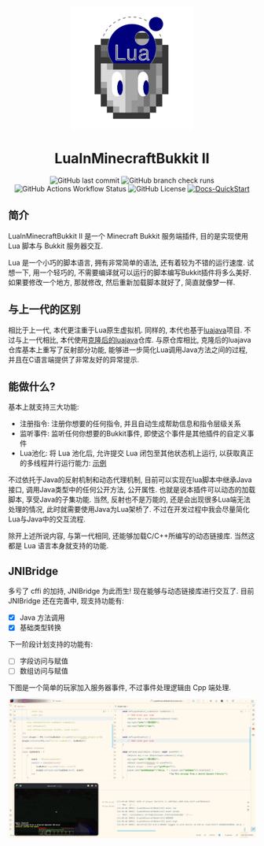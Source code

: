 <p align="center">
    <img src="logo.png" alt="logo"/>
</p>

<p align="center">
    <h1 align="center">LuaInMinecraftBukkit II</h1>
</p>

<p align="center">
    <img src="https://img.shields.io/github/last-commit/SmileYik/LuaInMinecraftBukkitII?style=flat-square" alt="GitHub last commit"/>
    <img src="https://img.shields.io/github/check-runs/SmileYik/LuaInMinecraftBukkitII/master?style=flat-square" alt="GitHub branch check runs"/>
    <img src="https://img.shields.io/github/actions/workflow/status/SmileYik/LuaInMinecraftBukkitII/gradle.yml?style=flat-square" alt="GitHub Actions Workflow Status"/>
    <img src="https://img.shields.io/github/license/SmileYik/LuaInMinecraftBukkitII?style=flat-square" alt="GitHub License"/>
    <a href="https://github.com/SmileYik/LuaInMinecraftBukkitII/blob/gh-page/docs/QuickStart.md">
        <img src="https://img.shields.io/badge/DOCS-QuickStart-blue?style=flat-square" alt="Docs-QuickStart"/>
    </a>
</p>

[luajava-jasonsantos]: https://github.com/jasonsantos/luajava
[luajava-smileyik]: https://github.com/SmileYik/luajava
[lua-pool-example]: https://github.com/SmileYik/LuaInMinecraftBukkitII/blob/gh-page/docs/en/GlobalVariable.md#pooledcallable---transform-a-lua-closure-into-a-closure-that-can-be-run-in-the-lua-pool

## 简介

LuaInMinecraftBukkit II 是一个 Minecraft Bukkit 服务端插件, 目的是实现使用 Lua 脚本与 Bukkit 服务器交互.

Lua 是一个小巧的脚本语言, 拥有非常简单的语法, 还有着较为不错的运行速度. 
试想一下, 用一个轻巧的, 不需要编译就可以运行的脚本编写Bukkit插件将多么美好. 
如果要修改一个地方, 那就修改, 然后重新加载脚本就好了, 简直就像梦一样.

## 与上一代的区别

相比于上一代, 本代更注重于Lua原生虚拟机. 同样的, 本代也基于[luajava][luajava-jasonsantos]项目.
不过与上一代相比, 本代使用[克隆后的luajava][luajava-smileyik]仓库. 与原仓库相比, 克隆后的luajava仓库基本上重写了反射部分功能, 能够进一步简化Lua调用Java方法之间的过程, 并且在C语言端提供了非常友好的异常提示.

## 能做什么?

基本上就支持三大功能:

+ 注册指令: 注册你想要的任何指令, 并且自动生成帮助信息和指令层级关系
+ 监听事件: 监听任何你想要的Bukkit事件, 即使这个事件是其他插件的自定义事件
+ Lua池化: 将 Lua 池化后, 允许提交 Lua 闭包至其他状态机上运行, 以获取真正的多线程并行运行能力: [示例][lua-pool-example]

不过依托于Java的反射机制和动态代理机制, 目前可以实现在lua脚本中继承Java接口,
调用Java类型中的任何公开方法, 公开属性. 也就是说本插件可以动态的加载脚本, 
享受Java的子集功能. 当然, 反射也不是万能的, 还是会出现很多Lua端无法处理的情况, 
此时就需要使用Java为Lua架桥了. 不过在开发过程中我会尽量简化Lua与Java中的交互流程.

除开上述所说内容, 与第一代相同, 还能够加载C/C++所编写的动态链接库. 当然这都是
Lua 语言本身就支持的功能.

## JNIBridge

多亏了 cffi 的加持, JNIBridge 为此而生! 现在能够与动态链接库进行交互了.
目前 JNIBridge 还在完善中, 现支持功能有:

+ [x] Java 方法调用
+ [x] 基础类型转换

下一阶段计划支持的功能有:

- [ ] 字段访问与赋值
- [ ] 数组访问与赋值

下图是一个简单的玩家加入服务器事件, 不过事件处理逻辑由 Cpp 端处理.

![ffi-plugin](./ffi-plugin.png)

